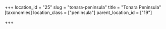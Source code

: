 +++
location_id = "25"
slug = "tonara-peninsula"
title = "Tonara Peninsula"
[taxonomies]
location_class = ["peninsula"]
parent_location_id = ["19"]

+++


